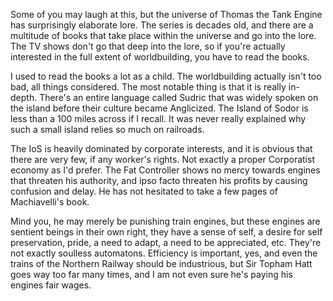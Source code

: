 Some of you may laugh at this, but the universe of Thomas the Tank Engine has surprisingly elaborate lore. The series is decades old, and there are a multitude of books that take place within the universe and go into the lore. The TV shows don't go that deep into the lore, so if you're actually interested in the full extent of worldbuilding, you have to read the books.

I used to read the books a lot as a child. The worldbuilding actually isn't too bad, all things considered. The most notable thing is that it is really in-depth. There's an entire language called Sudric that was widely spoken on the island before their culture became Anglicized. The Island of Sodor is less than a 100 miles across if I recall. It was never really explained why such a small island relies so much on railroads.

The IoS is heavily dominated by corporate interests, and it is obvious that there are very few, if any worker's rights. Not exactly a proper Corporatist economy as I'd prefer. The Fat Controller shows no mercy towards engines that threaten his authority, and ipso facto threaten his profits by causing confusion and delay. He has not hesitated to take a few pages of Machiavelli's book.

Mind you, he may merely be punishing train engines, but these engines are sentient beings in their own right, they have a sense of self, a desire for self preservation, pride, a need to adapt, a need to be appreciated, etc. They're not exactly soulless automatons. Efficiency is important, yes, and even the trains of the Northern Railway should be industrious, but Sir Topham Hatt goes way too far many times, and I am not even sure he's paying his engines fair wages.
